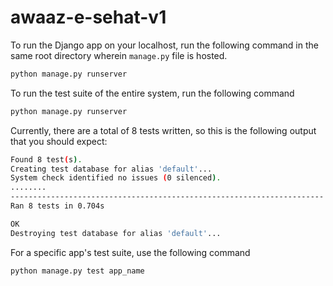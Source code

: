 # awaaz-e-sehat-v1

To run the Django app on your localhost, run the following command in the same root directory wherein
`manage.py` file is hosted.

```bash
python manage.py runserver
```

To run the test suite of the entire system, run the following command

```bash
python manage.py runserver
```

Currently, there are a total of 8 tests written, so this is the following output that you should expect:

```bash
Found 8 test(s).
Creating test database for alias 'default'...
System check identified no issues (0 silenced).
........
----------------------------------------------------------------------
Ran 8 tests in 0.704s

OK
Destroying test database for alias 'default'...
```

For a specific app's test suite, use the following command

```bash
python manage.py test app_name
```